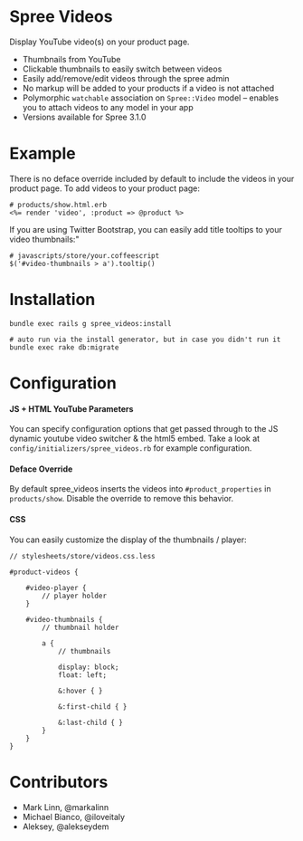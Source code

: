 Spree Videos
===========

Display YouTube video(s) on your product page.

* Thumbnails from YouTube
* Clickable thumbnails to easily switch between videos
* Easily add/remove/edit videos through the spree admin
* No markup will be added to your products if a video is not attached
* Polymorphic `watchable` association on `Spree::Video` model – enables you to attach videos to any model in your app
* Versions available for Spree 3.1.0

Example
=======
There is no deface override included by default to include the videos in your product page. To add videos to your product page:

	# products/show.html.erb
	<%= render 'video', :product => @product %>
	
If you are using Twitter Bootstrap, you can easily add title tooltips to your video thumbnails:"
	
	# javascripts/store/your.coffeescript
	$('#video-thumbnails > a').tooltip()

Installation
============

	bundle exec rails g spree_videos:install
	
	# auto run via the install generator, but in case you didn't run it
	bundle exec rake db:migrate
	
Configuration
=============
#### JS + HTML YouTube Parameters

You can specify configuration options that get passed through to the JS dynamic youtube video switcher & the html5 embed. Take a look at `config/initializers/spree_videos.rb` for example configuration.

#### Deface Override

By default spree_videos inserts the videos into `#product_properties` in `products/show`. Disable the override to remove this behavior.

#### CSS
You can easily customize the display of the thumbnails / player:
	
	// stylesheets/store/videos.css.less
	
	#product-videos {
	
		#video-player {
			// player holder
		}
	
		#video-thumbnails {
			// thumbnail holder
	
			a {
				// thumbnails 
	
				display: block;
				float: left;
	
				&:hover { }
				
				&:first-child { }
				
				&:last-child { }
			}
		}
	}

Contributors
============
* Mark Linn, @markalinn
* Michael Bianco, @iloveitaly
* Aleksey, @alekseydem